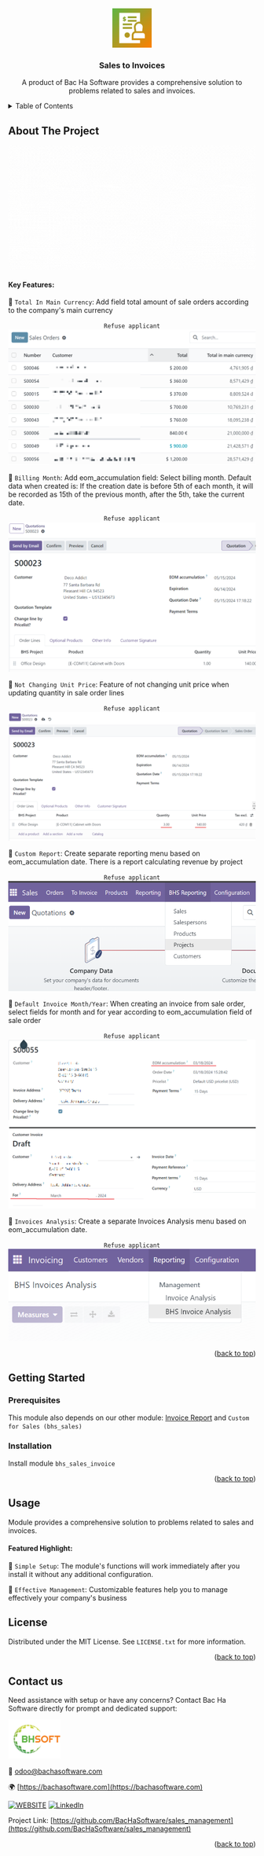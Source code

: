 
<a name="readme-top"></a>

<!-- PROJECT DETAILS -->
<br />
<div align="center">
  <a href="https://github.com/BacHaSoftware/sales_management">
    <img src="/bhs_sales_invoice/static/description/icon.png" alt="Logo" width="80" height="80">
  </a>

  <h3 align="center">Sales to Invoices</h3>

  <p align="center">
    A product of Bac Ha Software provides a comprehensive solution to problems related to sales and invoices.
  </p>
</div>



<!-- TABLE OF CONTENTS -->
<details>
  <summary>Table of Contents</summary>
  <ol>
    <li>
      <a href="#about-the-project">About The Project</a>
    </li>
    <li>
      <a href="#getting-started">Getting Started</a>
      <ul>
        <li><a href="#prerequisites">Prerequisites</a></li>
        <li><a href="#installation">Installation</a></li>
      </ul>
    </li>
    <li><a href="#usage">Usage</a></li>
    <li><a href="#license">License</a></li>
    <li><a href="#contact-us">Contact us</a></li>
  </ol>
</details>



<!-- ABOUT THE PROJECT -->
## About The Project

<div align="left">
  <a href="https://github.com/BacHaSoftware/sales_management">
    <img src="/bhs_sales_invoice/static/description/banner.gif" alt="Setting">
  </a>
</div>

#### Key Features:

🌟 <code>Total In Main Currency</code>: Add field total amount of sale orders according to the company's main currency

<div align="left">
    <div align="center"><code>Refuse applicant</code></div>
    <a href="https://github.com/BacHaSoftware/sales_management">
        <img src="/bhs_sales_invoice/static/description/imgs/screen/total.png" alt="Setting">
    </a>
</div>

🌟 <code>Billing Month</code>: Add eom_accumulation field: Select billing month. Default data when created is: If the creation date is before 5th of each month, it will be recorded as 15th of the previous month, after the 5th, take the current date.

<div align="left">
    <div align="center"><code>Refuse applicant</code></div>
    <a href="https://github.com/BacHaSoftware/sales_management">
        <img src="/bhs_sales_invoice/static/description/imgs/screen/uom.png" alt="Setting">
    </a>
</div>

🌟 <code>Not Changing Unit Price</code>: Feature of not changing unit price when updating quantity in sale order lines

<div align="left">
    <div align="center"><code>Refuse applicant</code></div>
    <a href="https://github.com/BacHaSoftware/sales_management">
        <img src="/bhs_sales_invoice/static/description/imgs/screen/order_line.png" alt="Setting">
    </a>
</div>

🌟 <code>Custom Report</code>: Create separate reporting menu based on eom_accumulation date. There is a report calculating revenue by project

<div align="left">
    <div align="center"><code>Refuse applicant</code></div>
    <a href="https://github.com/BacHaSoftware/sales_management">
        <img src="/bhs_sales_invoice/static/description/imgs/screen/report.png" alt="Setting">
    </a>
</div>

🌟 <code>Default Invoice Month/Year</code>: When creating an invoice from sale order, select fields for month and for year according to eom_accumulation field of sale order

<div align="left">
    <div align="center"><code>Refuse applicant</code></div>
    <a href="https://github.com/BacHaSoftware/sales_management">
        <img src="/bhs_sales_invoice/static/description/imgs/screen/date.png" alt="Setting">
    </a>
</div>

🌟 <code>Invoices Analysis</code>: Create a separate Invoices Analysis menu based on eom_accumulation date.

<div align="left">
    <div align="center"><code>Refuse applicant</code></div>
    <a href="https://github.com/BacHaSoftware/sales_management">
        <img src="/bhs_sales_invoice/static/description/imgs/screen/analysis.png" alt="Setting">
    </a>
</div>


<p align="right">(<a href="#readme-top">back to top</a>)</p>


<!-- GETTING STARTED -->
## Getting Started

<!-- PREREQUISTES   -->
### Prerequisites

This module also depends on our other module:
[Invoice Report](https://github.com/BacHaSoftware/customer_invoice_management)
and <code>Custom for Sales (bhs_sales)</code>

### Installation

Install module  <code>bhs_sales_invoice</code>

<p align="right">(<a href="#readme-top">back to top</a>)</p>

<!-- USAGE EXAMPLES -->
## Usage

Module provides a comprehensive solution to problems related to sales and invoices.


#### Featured Highlight:

🌟 <code>Simple Setup</code>: The module's functions will work immediately after you install it without any additional configuration.

🌟 <code>Effective Management</code>: Customizable features help you to manage effectively your company's business


<!-- LICENSE -->
## License

Distributed under the MIT License. See `LICENSE.txt` for more information.

<p align="right">(<a href="#readme-top">back to top</a>)</p>



<!-- CONTACT US-->
## Contact us
Need assistance with setup or have any concerns? Contact Bac Ha Software directly for prompt and dedicated support:
<div align="left">
  <a href="https://github.com/BacHaSoftware">
    <img src="/bhs_sales_invoice/static/description/imgs/logo.png" alt="Logo" height="80">
  </a>
</div>

📨 odoo@bachasoftware.com

🌍 [https://bachasoftware.com](https://bachasoftware.com)

[![WEBSITE][website-shield]][website-url] [![LinkedIn][linkedin-shield]][linkedin-url]

Project Link: [https://github.com/BacHaSoftware/sales_management](https://github.com/BacHaSoftware/sales_management)


<p align="right">(<a href="#readme-top">back to top</a>)</p>



<!-- MARKDOWN LINKS & IMAGES -->
<!-- https://www.markdownguide.org/basic-syntax/#reference-style-links -->
[license-url]: https://github.com/BacHaSoftware/sales_management/blob/17.0/LICENSE.txt
[linkedin-shield]: https://img.shields.io/badge/-LinkedIn-black.svg?style=for-the-badge&logo=linkedin&colorB=555
[linkedin-url]: https://www.linkedin.com/company/bac-ha-software
[website-shield]: https://img.shields.io/badge/-website-black.svg?style=for-the-badge&logo=website&colorB=555
[website-url]: https://bachasoftware.com